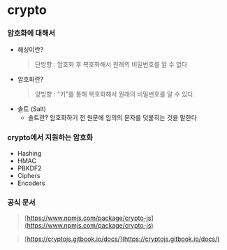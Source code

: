 # crypto

### 암호화에 대해서

- 해싱이란?
  > 단방향 : 암호화 후 복호화해서 원래의 비밀번호를 알 수 없다
- 암호화란?
  > 양방향 : "키"를 통해 복호화해서 원래의 비밀번호를 알 수 있다.
- 솔트 (Salt)
  - 솔트란? 암호화하기 전 원문에 임의의 문자를 덧붙히는 것을 말한다

### crypto에서 지원하는 암호화

- Hashing
- HMAC
- PBKDF2
- Ciphers
- Encoders

### 공식 문서

> [https://www.npmjs.com/package/crypto-js](https://www.npmjs.com/package/crypto-js)

> [https://cryptojs.gitbook.io/docs/](https://cryptojs.gitbook.io/docs/)

